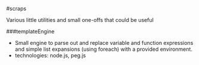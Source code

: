 #scraps

Various little utilities and small one-offs that could be useful

###templateEngine
 - Small engine to parse out and replace variable and function expressions and simple list expansions (using foreach) with a provided environment.
 - technologies: node.js, peg.js
